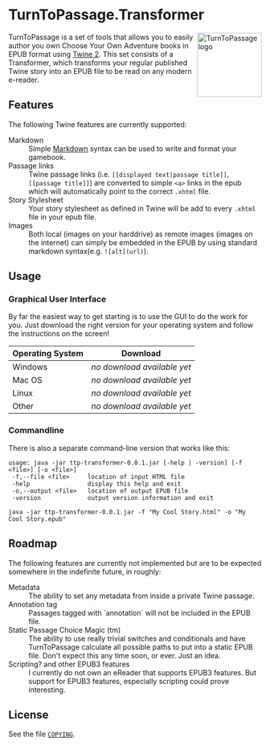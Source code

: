 # TurnToPassage.Transformer

<img src="http://turntopassage.github.io/images/logo.svg" alt="TurnToPassage logo" title="TurnToPassage.Transformer" align="right" width="128" />

TurnToPassage is a set of tools that allows you to easily author you own Choose Your Own Adventure books in EPUB format
using [Twine 2](http://twinery.org/). This set consists of a Transformer, which transforms your regular published Twine story into an EPUB
file to be read on any modern e-reader.

## Features

The following Twine features are currently supported:
<dl>
 <dt>Markdown</dt>
 <dd>Simple <a href="http://daringfireball.net/projects/markdown/">Markdown</a> syntax can be used to write and format your gamebook.</dd>
 <dt>Passage links</dt>
 <dd>Twine passage links (i.e. <code>[[displayed text|passage title]]</code>, <code>[[passage title]]</code>) are converted to simple <code>&lt;a&gt;</code> links in the epub which will automatically point to the correct <code>.xhtml</code> file.</dd>
 <dt>Story Stylesheet</dt>
 <dd>Your story stylesheet as defined in Twine will be add to every <code>.xhtml</code> file in your epub file.</dt>
 <dt>Images</dt>
 <dd>Both local (images on your harddrive) as remote images (images on the internet) can simply be embedded in the EPUB by using standard markdown syntax(e.g. <code>![alt](url)</code>).</dd>
</dl>

## Usage

### Graphical User Interface

By far the easiest way to get starting is to use the GUI to do the work for you. Just download the right version for
your operating system and follow the instructions on the screen!

Operating System  | Download
----------------- | -------------
Windows           | _no download available yet_
Mac OS            | _no download available yet_
Linux             | _no download available yet_
Other             | _no download available yet_

### Commandline

There is also a separate command-line version that works like this:

```
usage: java -jar ttp-transformer-0.0.1.jar [-help | -version] [-f <file>] [-o <file>]
 -f,--file <file>     location of input HTML file
 -help                display this help and exit
 -o,--output <file>   location of output EPUB file
 -version             output version information and exit
```

```
java -jar ttp-transformer-0.0.1.jar -f "My Cool Story.html" -o "My Cool Story.epub"
```

## Roadmap

The following features are currently not implemented but are to be expected somewhere in the indefinite future, in
roughly:

<dl>
  <dt>Metadata</dt>
  <dd>The ability to set any metadata from inside a private Twine passage.</dd>
  <dt>Annotation tag</dt>
  <dd>Passages tagged with `annotation` will not be included in the EPUB file.</dd>
  <dt>Static Passage Choice Magic (tm)</dt>
  <dd>The ability to use really trivial switches and conditionals and have TurnToPassage calculate all possible paths to
  put into a static EPUB file. Don't expect this any time soon, or ever. Just an idea.</dd>
  <dt>Scripting? and other EPUB3 features</dt>
  <dd>I currently do not own an eReader that supports EPUB3 features. But support for EPUB3 features, especially
  scripting could prove interesting.</dd>
</dl>

## License

See the file [`COPYING`](https://raw.githubusercontent.com/TurnToPassage/TurnToPassage.Transformer/master/COPYING).
